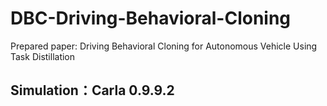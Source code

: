 # DBC-Driving-Behavioral-Cloning

Prepared paper: Driving Behavioral Cloning for Autonomous Vehicle Using Task Distillation

## Simulation：Carla 0.9.9.2
